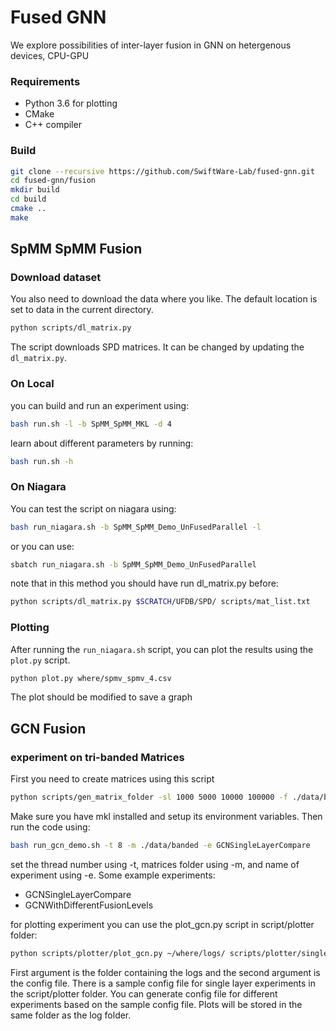 # Fused GNN

We explore possibilities of inter-layer fusion in GNN on hetergenous devices, CPU-GPU

### Requirements

- Python 3.6 for plotting
- CMake
- C++ compiler

### Build

```bash
git clone --recursive https://github.com/SwiftWare-Lab/fused-gnn.git
cd fused-gnn/fusion
mkdir build
cd build
cmake ..
make
```

## SpMM SpMM Fusion

### Download dataset

You also need to download the data where you like. The default location
is set to data in the current directory.

```bash
python scripts/dl_matrix.py
```

The script downloads SPD matrices. It can be changed by updating the `dl_matrix.py`.

### On Local

you can build and run an experiment using:

```bash
bash run.sh -l -b SpMM_SpMM_MKL -d 4
```

learn about different parameters by running:

```bash
bash run.sh -h
```

### On Niagara

You can test the script on niagara using:

```bash
bash run_niagara.sh -b SpMM_SpMM_Demo_UnFusedParallel -l
```

or you can use:

```bash
sbatch run_niagara.sh -b SpMM_SpMM_Demo_UnFusedParallel
```

note that in this method you should have run dl_matrix.py before:

```bash
python scripts/dl_matrix.py $SCRATCH/UFDB/SPD/ scripts/mat_list.txt
```

### Plotting

After running the `run_niagara.sh` script, you can plot the results using the `plot.py` script.

```bash
python plot.py where/spmv_spmv_4.csv
```

The plot should be modified to save a graph

## GCN Fusion

### experiment on tri-banded Matrices

First you need to create matrices using this script

```bash
python scripts/gen_matrix_folder -sl 1000 5000 10000 100000 -f ./data/banded -b 3
```

Make sure you have mkl installed and setup its environment variables.
Then run the code using:

```bash
bash run_gcn_demo.sh -t 8 -m ./data/banded -e GCNSingleLayerCompare
```

set the thread number using -t, matrices folder using -m, and name of experiment using -e.
Some example experiments:

- GCNSingleLayerCompare
- GCNWithDifferentFusionLevels

for plotting experiment you can use the plot_gcn.py script in script/plotter folder:

```bash
python scripts/plotter/plot_gcn.py ~/where/logs/ scripts/plotter/single_layer_config.yaml
```

First argument is the folder containing the logs and the second argument is the config file. There is a sample config 
file for single layer experiments in the script/plotter folder. You can generate config file for different experiments 
based on the sample config file.
Plots will be stored in the same folder as the log folder. 